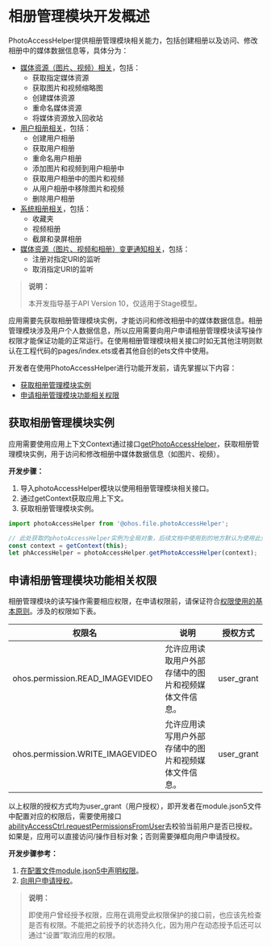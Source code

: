 # 相册管理模块开发概述

PhotoAccessHelper提供相册管理模块相关能力，包括创建相册以及访问、修改相册中的媒体数据信息等，具体分为：

- [媒体资源（图片、视频）相关](photoAccessHelper-resource-guidelines.md)，包括：
  - 获取指定媒体资源
  - 获取图片和视频缩略图
  - 创建媒体资源
  - 重命名媒体资源
  - 将媒体资源放入回收站
- [用户相册相关](photoAccessHelper-userAlbum-guidelines.md)，包括：
  - 创建用户相册
  - 获取用户相册
  - 重命名用户相册
  - 添加图片和视频到用户相册中
  - 获取用户相册中的图片和视频
  - 从用户相册中移除图片和视频
  - 删除用户相册
- [系统相册相关](photoAccessHelper-systemAlbum-guidelines.md)，包括：
  - 收藏夹
  - 视频相册
  - 截屏和录屏相册
- [媒体资源（图片、视频和相册）变更通知相关](photoAccessHelper-notify-guidelines.md)，包括：
  - 注册对指定URI的监听
  - 取消指定URI的监听

> **说明：**
>
> 本开发指导基于API Version 10，仅适用于Stage模型。

应用需要先获取相册管理模块实例，才能访问和修改相册中的媒体数据信息。相册管理模块涉及用户个人数据信息，所以应用需要向用户申请相册管理模块读写操作权限才能保证功能的正常运行。在使用相册管理模块相关接口时如无其他注明则默认在工程代码的pages/index.ets或者其他自创的ets文件中使用。

开发者在使用PhotoAccessHelper进行功能开发前，请先掌握以下内容：

  - [获取相册管理模块实例](#获取相册管理模块实例)
  - [申请相册管理模块功能相关权限](#申请相册管理模块功能相关权限)

## 获取相册管理模块实例

应用需要使用应用上下文Context通过接口[getPhotoAccessHelper](../reference/apis/js-apis-photoAccessHelper.md#photoaccesshelpergetphotoaccesshelper)，获取相册管理模块实例，用于访问和修改相册中媒体数据信息（如图片、视频）。

**开发步骤：**

1. 导入photoAccessHelper模块以使用相册管理模块相关接口。
2. 通过getContext获取应用上下文。
3. 获取相册管理模块实例。

```ts
import photoAccessHelper from '@ohos.file.photoAccessHelper';

// 此处获取的photoAccessHelper实例为全局对象，后续文档中使用到的地方默认为使用此处获取的对象，如未添加此段代码报未定义的错误请自行添加。
const context = getContext(this);
let phAccessHelper = photoAccessHelper.getPhotoAccessHelper(context);
```

## 申请相册管理模块功能相关权限

相册管理模块的读写操作需要相应权限，在申请权限前，请保证符合[权限使用的基本原则](../security/accesstoken-overview.md#权限使用的基本原则)。涉及的权限如下表。

| 权限名                         | 说明                                       | 授权方式   |
| ------------------------------ | ------------------------------------------ | ---------- |
| ohos.permission.READ_IMAGEVIDEO     | 允许应用读取用户外部存储中的图片和视频媒体文件信息。 | user_grant |
| ohos.permission.WRITE_IMAGEVIDEO    | 允许应用读写用户外部存储中的图片和视频媒体文件信息。 | user_grant |

以上权限的授权方式均为user_grant（用户授权），即开发者在module.json5文件中配置对应的权限后，需要使用接口[abilityAccessCtrl.requestPermissionsFromUser](../reference/apis/js-apis-abilityAccessCtrl.md#requestpermissionsfromuser9)去校验当前用户是否已授权。如果是，应用可以直接访问/操作目标对象；否则需要弹框向用户申请授权。

**开发步骤参考：**

1. [在配置文件module.json5中声明权限](../security/accesstoken-guidelines.md#stage模型)。
2. [向用户申请授权](../security/accesstoken-guidelines.md#stage模型-1)。

> **说明：**
>
> 即使用户曾经授予权限，应用在调用受此权限保护的接口前，也应该先检查是否有权限。不能把之前授予的状态持久化，因为用户在动态授予后还可以通过“设置”取消应用的权限。
